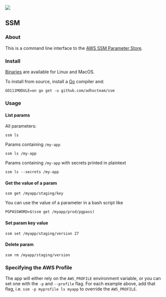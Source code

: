 ![](https://codebuild.us-east-1.amazonaws.com/badges?uuid=eyJlbmNyeXB0ZWREYXRhIjoiNFl6UXNBbmNva1RUVFVTTXFQZk8wSkJoaTB2TnVtTkVvdXBVRi9QMXFmVWlsRzdZc0JNc1Z6Mi9qb3ZFeTFZbDR0YmRCM2V5enhZLzJDZFY5RGFaWXlZPSIsIml2UGFyYW1ldGVyU3BlYyI6ImRoR3NCbk0rMGRxeWRzTGUiLCJtYXRlcmlhbFNldFNlcmlhbCI6MX0%3D&branch=master)

## SSM
### About
This is a command line interface to the [AWS SSM Parameter Store](https://docs.aws.amazon.com/systems-manager/latest/userguide/what-is-systems-manager.html).

### Install
[Binaries](https://github.com/adhocteam/ssm/releases) are available for Linux and MacOS. 

To install from source, install a [Go](https://golang.org/dl/) compiler and:
```
GO111MODULE=on go get -u github.com/adhocteam/ssm
```

### Usage


#### List params
All parameters:
```
ssm ls
```

Params containing `/my-app`
```
ssm ls /my-app
```

Params containing `/my-app` with secrets printed in plaintext
```
ssm ls --secrets /my-app
```

#### Get the value of a param
```
ssm get /myapp/staging/key
```

You can use the value of a parameter in a bash script like
```
PGPASSWORD=$(ssm get /myapp/prod/pgpass)
```

#### Set param key value
```
ssm set /myapp/staging/version 27
```

#### Delete param
```
ssm rm /myapp/staging/version
```

### Specifying the AWS Profile
The app will either rely on the `AWS_PROFILE` environment variable,
or you can set one with the `-p` and `--profile` flag. For each example above,
 add that flag, i.e. `ssm -p myprofile ls myapp` to override the `AWS_PROFILE`.
